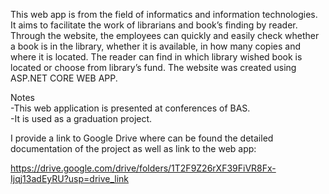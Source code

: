 This web app is from the field of informatics and information technologies. It aims to facilitate the work of librarians and book’s finding by reader. Through the website, the employees can quickly and easily check whether a book is in the library, whether it is available, in how many copies and where it is located. The reader can find in which library wished book is located or choose from library’s fund. The website was created using ASP.NET CORE WEB APP.

Notes                                  
-This web application is presented at conferences of BAS.                    
-It is used as a graduation project.

I provide a link to Google Drive where can be found the detailed documentation of the project as well as link to the web app:

https://drive.google.com/drive/folders/1T2F9Z26rXF39FiVR8Fx-Ijqj13adEyRU?usp=drive_link
